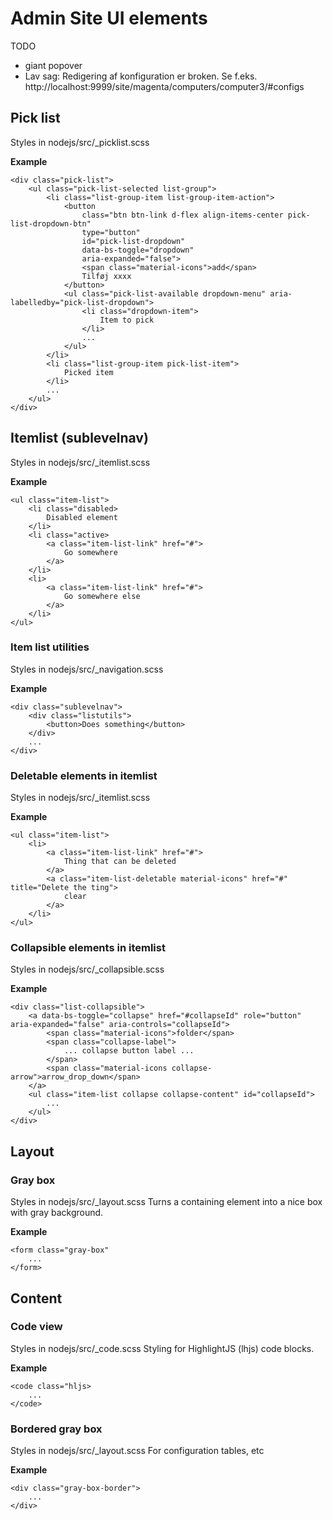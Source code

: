 # Admin Site UI elements

TODO

* giant popover
* Lav sag: Redigering af konfiguration er broken.
  Se f.eks. http://localhost:9999/site/magenta/computers/computer3/#configs

## Pick list
Styles in nodejs/src/_picklist.scss

**Example**
```
<div class="pick-list">
    <ul class="pick-list-selected list-group">
        <li class="list-group-item list-group-item-action">
            <button 
                class="btn btn-link d-flex align-items-center pick-list-dropdown-btn" 
                type="button" 
                id="pick-list-dropdown" 
                data-bs-toggle="dropdown" 
                aria-expanded="false">
                <span class="material-icons">add</span>
                Tilføj xxxx
            </button>
            <ul class="pick-list-available dropdown-menu" aria-labelledby="pick-list-dropdown">
                <li class="dropdown-item">
                    Item to pick
                </li>
                ...
            </ul>
        </li>
        <li class="list-group-item pick-list-item">
            Picked item
        </li>
        ...
    </ul>
</div>
```

## Itemlist (sublevelnav)
Styles in nodejs/src/_itemlist.scss

**Example**
```
<ul class="item-list">
    <li class="disabled>
        Disabled element
    </li>
    <li class="active>
        <a class="item-list-link" href="#">
            Go somewhere
        </a>
    </li>
    <li>
        <a class="item-list-link" href="#">
            Go somewhere else
        </a>
    </li>
</ul>
```

### Item list utilities
Styles in nodejs/src/_navigation.scss

**Example**
```
<div class="sublevelnav">
    <div class="listutils">
        <button>Does something</button>
    </div>
    ...
</div>
```

### Deletable elements in itemlist
Styles in nodejs/src/_itemlist.scss

**Example**
```
<ul class="item-list">
    <li>
        <a class="item-list-link" href="#">
            Thing that can be deleted
        </a>
        <a class="item-list-deletable material-icons" href="#" title="Delete the ting">
            clear
        </a>
    </li>
</ul>
```

### Collapsible elements in itemlist
Styles in nodejs/src/_collapsible.scss
 
**Example**
```
<div class="list-collapsible">
    <a data-bs-toggle="collapse" href="#collapseId" role="button" aria-expanded="false" aria-controls="collapseId">
        <span class="material-icons">folder</span>
        <span class="collapse-label">
            ... collapse button label ...
        </span>
        <span class="material-icons collapse-arrow">arrow_drop_down</span>
    </a>
    <ul class="item-list collapse collapse-content" id="collapseId">
        ...
    </ul>
</div>
```

## Layout

### Gray box
Styles in nodejs/src/_layout.scss
Turns a containing element into a nice box with gray background.

**Example**
```
<form class="gray-box"
    ...
</form>
```


## Content

### Code view
Styles in nodejs/src/_code.scss
Styling for HighlightJS (lhjs) code blocks.

**Example**
```
<code class="hljs>
    ...
</code>
```

### Bordered gray box
Styles in nodejs/src/_layout.scss
For configuration tables, etc

**Example**
```
<div class="gray-box-border">
    ...
</div>
```
